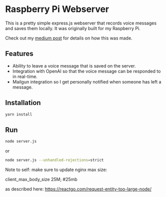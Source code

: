 # Raspberry Pi Webserver

This is a pretty simple express.js webserver that records voice messages and saves them locally. It was originally built for my Raspberry Pi.

Check out my [medium post](https://medium.com/@sammysignal/how-i-built-a-voicemail-server-on-raspberry-pi-10646328fb3d) for details on how this was made.

## Features

- Ability to leave a voice message that is saved on the server.
- Integration with OpenAI so that the voice message can be responded to in real-time.
- Mailgun integration so I get personally notified when someone has left a message.

## Installation
```sh
yarn install
```

## Run
```sh
node server.js
```
or
```sh
node server.js --unhandled-rejections=strict
```

Note to self: make sure to update nginx max size:

client_max_body_size 25M; #25mb

as described here: https://reactgo.com/request-entity-too-large-node/
